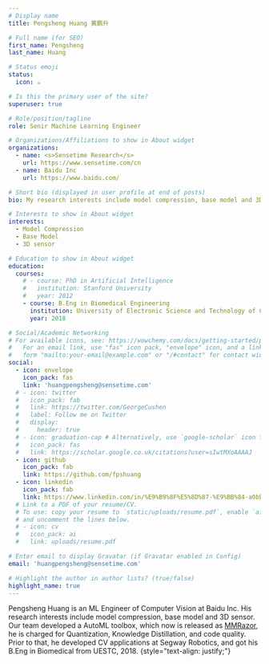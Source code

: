 ```yaml
---
# Display name
title: Pengsheng Huang 黄鹏升

# Full name (for SEO)
first_name: Pengsheng
last_name: Huang

# Status emoji
status:
  icon: ☕️

# Is this the primary user of the site?
superuser: true

# Role/position/tagline
role: Senir Machine Learning Engineer

# Organizations/Affiliations to show in About widget
organizations:
  - name: <s>Sensetime Research</s>
    url: https://www.sensetime.com/cn
  - name: Baidu Inc
    url: https://www.baidu.com/

# Short bio (displayed in user profile at end of posts)
bio: My research interests include model compression, base model and 3D sensor.

# Interests to show in About widget
interests:
  - Model Compression
  - Base Model
  - 3D sensor

# Education to show in About widget
education:
  courses:
    # - course: PhD in Artificial Intelligence
    #   institution: Stanford University
    #   year: 2012
    - course: B.Eng in Biomedical Engineering
      institution: University of Electronic Science and Technology of China
      year: 2018

# Social/Academic Networking
# For available icons, see: https://wowchemy.com/docs/getting-started/page-builder/#icons
#   For an email link, use "fas" icon pack, "envelope" icon, and a link in the
#   form "mailto:your-email@example.com" or "/#contact" for contact widget.
social:
  - icon: envelope
    icon_pack: fas
    link: 'huangpengsheng@sensetime.com'
  # - icon: twitter
  #   icon_pack: fab
  #   link: https://twitter.com/GeorgeCushen
  #   label: Follow me on Twitter
  #   display:
  #     header: true
  # - icon: graduation-cap # Alternatively, use `google-scholar` icon from `ai` icon pack
  #   icon_pack: fas
  #   link: https://scholar.google.co.uk/citations?user=sIwtMXoAAAAJ
  - icon: github
    icon_pack: fab
    link: https://github.com/fpshuang
  - icon: linkedin
    icon_pack: fab
    link: https://www.linkedin.com/in/%E9%B9%8F%E5%8D%87-%E9%BB%84-a0bbaa14a/
  # Link to a PDF of your resume/CV.
  # To use: copy your resume to `static/uploads/resume.pdf`, enable `ai` icons in `params.yaml`,
  # and uncomment the lines below.
  # - icon: cv
  #   icon_pack: ai
  #   link: uploads/resume.pdf

# Enter email to display Gravatar (if Gravatar enabled in Config)
email: 'huangpengsheng@sensetime.com'

# Highlight the author in author lists? (true/false)
highlight_name: true
---
```


Pengsheng Huang is an ML Engineer of Computer Vision at Baidu Inc. His research interests include model compression, base model and 3D sensor. Our team developed a AutoML toolbox, which now is released as [MMRazor](https://github.com/open-mmlab/mmrazor/tree/dev-1.x), he is charged for Quantization, Knowledge Distillation, and code quality. Prior to that, he developed CV applications at Segway Robotics, and got his B.Eng in Biomedical from UESTC, 2018.
{style="text-align: justify;"}
